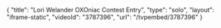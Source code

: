 {
    "title": "Lori Welander OXOniac Contest Entry",
    "type": "solo",
    "layout": "iframe-static",
    "videoId": "3787396",
    "url": "\/tvpembed\/3787396"
}